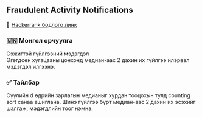 ## Fraudulent Activity Notifications
🔗 [Hackerrank бодлого линк](https://www.hackerrank.com/challenges/fraudulent-activity-notifications)

### 🇲🇳 Монгол орчуулга  
Сэжигтэй гүйлгээний мэдэгдэл  
Өгөгдсөн хугацааны цонхонд медиан-аас 2 дахин их гүйлгээ илэрвэл мэдэгдэл илгээнэ.

### ✅ Тайлбар  
Сүүлийн d өдрийн зарлагын медианыг хурдан тооцохын тулд counting sort санаа ашиглана. Шинэ гүйлгээ бүрт медиан-аас 2 дахин их эсэхийг шалгаж, мэдэгдлийн тоог нэмнэ.
